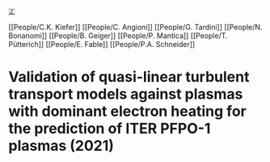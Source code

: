 [🇿](zotero://select/groups/5372906/items/7VEGWV53)

[[People/C.K. Kiefer]] [[People/C. Angioni]] [[People/G. Tardini]] [[People/N. Bonanomi]] [[People/B. Geiger]] [[People/P. Mantica]] [[People/T. Pütterich]] [[People/E. Fable]] [[People/P.A. Schneider]] 
# Validation of quasi-linear turbulent transport models against plasmas with dominant electron heating for the prediction of ITER PFPO-1 plasmas (2021)


